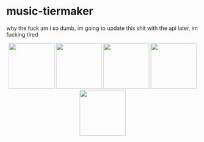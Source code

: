 # music-tiermaker
why the fuck am i so dumb, im going to update this shit with the api later, im fucking tired

<p align='center'>
<img src="https://user-images.githubusercontent.com/37224220/135732938-9bc681d1-8b70-4fc1-a85d-70091057cd6b.png" width="120" height="120">
<img src="https://user-images.githubusercontent.com/37224220/135732939-befc349d-5b5b-4e5b-838f-e9372867bb72.png" width="120" height="120">
<img src="https://user-images.githubusercontent.com/37224220/135732937-eee114a5-51ce-4d82-b167-a22ddddd4b04.png" width="120" height="120">
<img src="https://user-images.githubusercontent.com/37224220/135732935-71fe43d7-c324-4580-9ac3-6c85c7b55119.png" width="120" height="120">
<img src="https://user-images.githubusercontent.com/37224220/135732936-49cc8cbd-d525-4139-bec4-d77fe8ee3b86.png" width="120" height="120">
</p>
